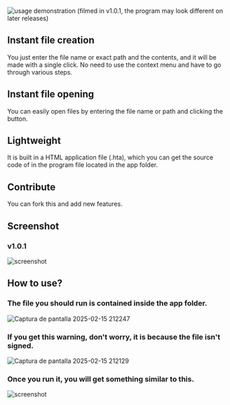 ![usage demonstration (filmed in v1.0.1, the program may look different on later releases)](https://github.com/user-attachments/assets/f54ff144-36cc-4d98-88cf-fa80300e4533)
## Instant file creation
You just enter the file name or exact path and the contents, and it will be made with a single click. No need to use the context menu and have to go through various steps.
## Instant file opening
You can easily open files by entering the file name or path and clicking the button.
## Lightweight
It is built in a HTML application file (.hta), which you can get the source code of in the program file located in the app folder.
## Contribute
You can fork this and add new features.
## Screenshot
### v1.0.1
![screenshot](https://github.com/user-attachments/assets/4cd12d47-e6ab-4e14-b3c7-35dc4fdc4903)
## How to use?
### The file you should run is contained inside the app folder.
![Captura de pantalla 2025-02-15 212247](https://github.com/user-attachments/assets/12905e74-74c1-4d0a-9368-a5a6e5a22798)
### If you get this warning, don't worry, it is because the file isn't signed.
![Captura de pantalla 2025-02-15 212129](https://github.com/user-attachments/assets/37f55dba-f9bd-469d-ad71-b829875fa0e3)
### Once you run it, you will get something similar to this.
![screenshot](https://github.com/user-attachments/assets/4cd12d47-e6ab-4e14-b3c7-35dc4fdc4903)
